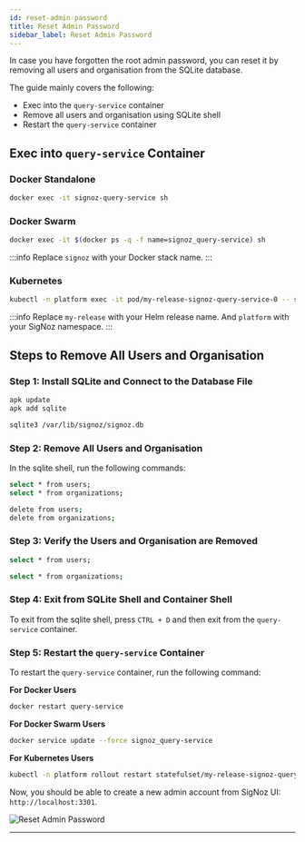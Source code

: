 ```yaml
---
id: reset-admin-password
title: Reset Admin Password
sidebar_label: Reset Admin Password
---
```


In case you have forgotten the root admin password, you can reset it
by removing all users and organisation from the SQLite database.

The guide mainly covers the following:
- Exec into the `query-service` container
- Remove all users and organisation using SQLite shell
- Restart the `query-service` container

## Exec into `query-service` Container

### Docker Standalone

```bash
docker exec -it signoz-query-service sh
```

### Docker Swarm

```bash
docker exec -it $(docker ps -q -f name=signoz_query-service) sh
```

:::info
Replace `signoz` with your Docker stack name.
:::

### Kubernetes

```bash
kubectl -n platform exec -it pod/my-release-signoz-query-service-0 -- sh
```

:::info
Replace `my-release` with your Helm release name. And `platform` with your
SigNoz namespace.
:::

## Steps to Remove All Users and Organisation

### Step 1: Install SQLite and Connect to the Database File

```bash
apk update
apk add sqlite

sqlite3 /var/lib/signoz/signoz.db
```

### Step 2: Remove All Users and Organisation

In the sqlite shell, run the following commands:

```bash
select * from users;
select * from organizations;

delete from users;
delete from organizations;
```

### Step 3: Verify the Users and Organisation are Removed

```bash
select * from users;

select * from organizations;
```

### Step 4: Exit from SQLite Shell and Container Shell

To exit from the sqlite shell, press `CTRL + D` and then exit from the
`query-service` container.

### Step 5: Restart the `query-service` Container

To restart the `query-service` container, run the following command:

**For Docker Users**

```bash
docker restart query-service
```

**For Docker Swarm Users**

```bash
docker service update --force signoz_query-service
```

**For Kubernetes Users**

```bash
kubectl -n platform rollout restart statefulset/my-release-signoz-query-service
```

Now, you should be able to create a new admin account from SigNoz UI: `http://localhost:3301`.

![Reset Admin Password](/img/docs/sqlite-reset-admin-password.png)

---
